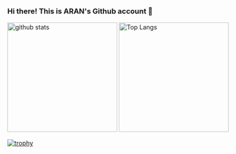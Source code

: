 ### Hi there! This is ARAN's Github account 👋

<p align="left"> 
  <img alt="github stats" height="250px" src="https://github-readme-stats.vercel.app/api?username=ARAN1218&theme=tokyonight&show_icons=ture" />
  <img alt="Top Langs" height="250px" src="https://github-readme-stats.vercel.app/api/top-langs/?username=ARAN1218&theme=tokyonight&show_icons=true" />
</p>

[![trophy](https://github-profile-trophy.vercel.app/?username=ARAN1218&theme=tokyonight&column=7&margin-w=29
)](https://github.com/ryo-ma/github-profile-trophy)


<!--
**ARAN1218/ARAN1218** is a ✨ _special_ ✨ repository because its `README.md` (this file) appears on your GitHub profile.

Here are some ideas to get you started:

- 🔭 I’m currently working on ...
- 🌱 I’m currently learning ...
- 👯 I’m looking to collaborate on ...
- 🤔 I’m looking for help with ...
- 💬 Ask me about ...
- 📫 How to reach me: ...
- 😄 Pronouns: ...
- ⚡ Fun fact: ...
-->
